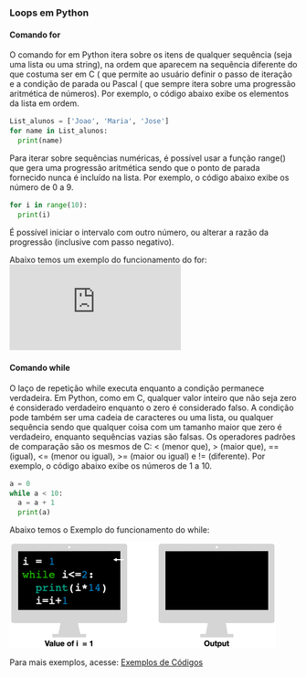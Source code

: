 ### Loops em Python

#### Comando for  
O comando for em Python itera sobre os itens de qualquer sequência (seja uma lista ou uma string), na ordem que aparecem na sequência diferente do que costuma ser em C ( que permite ao usuário definir o passo de iteração e a condição de parada ou Pascal ( que sempre itera sobre uma progressão aritmética de números). Por exemplo, o código abaixo exibe os elementos da lista em ordem.  
```python  
List_alunos = ['Joao', 'Maria', 'Jose']
for name in List_alunos:
  print(name)  
```  

Para iterar sobre sequências numéricas, é possível usar a função range() que gera uma progressão aritmética sendo que o ponto de parada fornecido nunca é incluído na lista. Por exemplo, o código abaixo exibe os número de 0 a 9.
```python  
for i in range(10):
  print(i)  
```  
É possível iniciar o intervalo com outro número, ou alterar a razão da progressão (inclusive com passo negativo). 

Abaixo temos um exemplo do funcionamento do for:
![for](https://github.com/matanjos/ProjetoFinalEngSoftware3/blob/main/Loops/Loops.md)

#### Comando while  

O laço de repetição while executa enquanto a condição permanece verdadeira. Em Python, como em C, qualquer valor inteiro que não seja zero é considerado verdadeiro enquanto o zero é considerado falso. A condição pode também ser uma cadeia de caracteres ou uma lista, ou qualquer sequência sendo que qualquer coisa com um tamanho maior que zero é verdadeiro, enquanto sequências vazias são falsas. Os operadores padrões de comparação são os mesmos de C: < (menor que), > (maior que), == (igual), <= (menor ou igual), >= (maior ou igual) e != (diferente). Por exemplo, o código abaixo exibe os números de 1 a 10.  
```python  
a = 0
while a < 10:  
  a = a + 1  
  print(a)   
```  
Abaixo temos o Exemplo do funcionamento do while:

![while](https://github.com/matanjos/ProjetoFinalEngSoftware3/blob/main/Loops/w3.gif)

Para mais exemplos, acesse: [Exemplos de Códigos](https://github.com/matanjos/ProjetoFinalEngSoftware3/tree/main/c%C3%B3digos)
